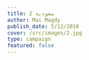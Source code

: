 ```yaml
---
title: سعودية 2
author: Mai Magdy
publish_date: 5/12/2018
cover: /src/images/2.jpg
type: campaign
featured: false
---
```


